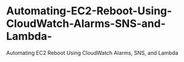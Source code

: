 # Automating-EC2-Reboot-Using-CloudWatch-Alarms-SNS-and-Lambda-
Automating EC2 Reboot Using CloudWatch Alarms, SNS, and Lambda 
